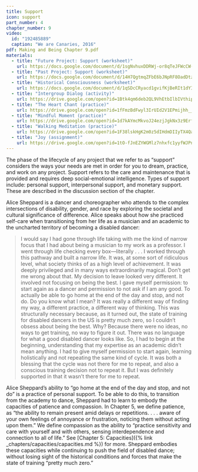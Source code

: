 ```yaml
---
title: Support
icon: support
part_number: 4
chapter_number: 9
video:
  id: "192485889"
  caption: "We are Canaries, 2016"
pdf: Making and Being Chapter 9.pdf
materials:
  - title: "Future Project: Support (worksheet)"
    url: https://docs.google.com/document/d/1sgNvhuxDDRWj-or8qTeJFWcCW-19OtqDci49TwtWsig/edit
  - title: "Past Project: Support (worksheet)"
    url: https://docs.google.com/document/d/14H7QgtmqZFbE6bJNpRF8OadDtzQaAgVPLhNtk9rdI3U/edit
  - title: "Historical Consciousness (worksheet)"
    url: https://docs.google.com/document/d/1qSDcCRyacd1gvifKjBeRIt1dYIvj2u7IaXkvwxpxnYE/edit
  - title: "Intergroup Dialog (activity)"
    url: https://drive.google.com/open?id=1Btk4qm6deb2QL9VhEtbIlbIVthipyX5E
  - title: "The Heart Chant (practice)"
    url: https://drive.google.com/open?id=1fFmzBdFwyl3IrUId2V1EPmijhh__UJvl
  - title: "Mindful Moment (practice)"
    url: https://drive.google.com/open?id=1d7kAYmcMkvoJ24ezjJgkNx3z9Erf4vgZ
  - title: "Walking Meditation (practice)"
    url: https://drive.google.com/open?id=1F38lskHgK2m0z5dIHdmDIIyTX4QaHvJ5
  - title: "Joy (assignment)"
    url: https://drive.google.com/open?id=1tO-fJnEZYWGMlz7nhxfc1yyfWJPn2KXy
---
```


The phase of the lifecycle of any project that we refer to as “support” considers the ways your needs are met in order for you to dream, practice, and work on any project. Support refers to the care and maintenance that is provided and requires deep social-emotional intelligence. Types of support include: personal support, interpersonal support, and monetary support. These are described in the discussion section of the chapter.

Alice Sheppard is a dancer and choreographer who attends to the complex intersections of disability, gender, and race by exploring the societal and cultural significance of difference. Alice speaks about how she practiced self-care when transitioning from her life as a musician and an academic to the uncharted territory of becoming a disabled dancer: 

> I would say I had gone through life taking with me the kind of narrow focus that I had about being a musician to my work as a professor. I went through life checking every box—literally . . . I worked through this pathway and built a narrow life. It was, at some sort of ridiculous level, what society thinks of as a high level of achievement. It was deeply privileged and in many ways extraordinarily magical. Don’t get me wrong about that. My decision to leave looked very different. It involved not focusing on being the best. I gave myself permission: to start again as a dancer and permission to not ask if I am any good. To actually be able to go home at the end of the day and stop, and not do. Do you know what I mean? It was really a different way of finding my way, a different practice, a different way of thinking. This was structurally necessary because, as it turned out, the state of training for disabled dancers in the US is pretty much zero, so I couldn’t obsess about being the best. Why? Because there were no ideas, no ways to get training, no way to figure it out. There was no language for what a good disabled dancer looks like. So, I had to begin at the beginning, understanding that my expertise as an academic didn’t mean anything. I had to give myself permission to start again, learning holistically and not repeating the same kind of cycle. It was both a blessing that the cycle was not there for me to repeat, and also a conscious training decision not to repeat it. But I was definitely supported in that it wasn’t there for me to repeat.

Alice Sheppard’s ability to “go home at the end of the day and stop, and not do” is a practice of personal support. To be able to do this, to transition from the academy to dance, Sheppard had to learn to embody the capacities of patience and compassion. In Chapter 5, we define patience, as “the ability to remain present amid delays or repetitions. . . . aware of your own feelings of annoyance or frustration, noticing them without acting upon them.” We define compassion as the ability to “practice sensitivity and care with yourself and with others, sensing interdependence and connection to all of life.” See [Chapter 5: Capacities]({% link _chapters/capacities/capacities.md %}) for more. Sheppard embodies these capacities while continuing to push the field of disabled dance; without losing sight of the historical conditions and forces that make the state of training “pretty much zero.” 
